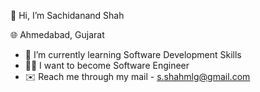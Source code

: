 👋 Hi, I’m Sachidanand Shah

   :globe_with_meridians: Ahmedabad, Gujarat

- 🌱 I’m currently learning Software Development Skills
- :man_student:	I want to become Software Engineer
- :envelope: Reach me through my mail - s.shahmlg@gmail.com



